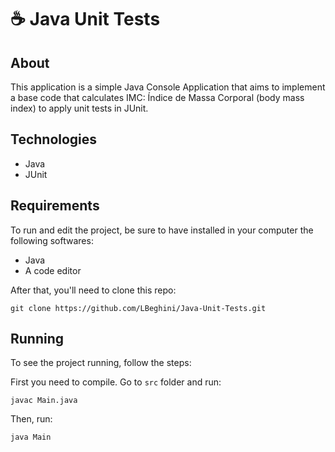 # :coffee: Java Unit Tests

## About
This application is a simple Java Console Application that aims to implement a base code that calculates IMC: Índice de Massa Corporal (body mass index) to apply unit tests in JUnit.

## Technologies
- Java
- JUnit

## Requirements
To run and edit the project, be sure to have installed in your computer the following softwares:
- Java
- A code editor

After that, you'll need to clone this repo:
```
git clone https://github.com/LBeghini/Java-Unit-Tests.git
```
## Running
To see the project running, follow the steps:

First you need to compile. Go to `src` folder and run:
```
javac Main.java
```
Then, run:
```
java Main
```
